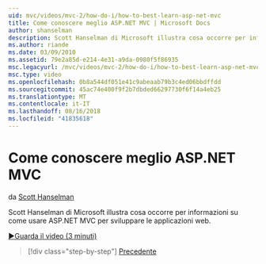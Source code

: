 ```yaml
---
uid: mvc/videos/mvc-2/how-do-i/how-to-best-learn-asp-net-mvc
title: Come conoscere meglio ASP.NET MVC | Microsoft Docs
author: shanselman
description: Scott Hanselman di Microsoft illustra cosa occorre per informazioni su come usare ASP.NET MVC per sviluppare le applicazioni web.
ms.author: riande
ms.date: 03/09/2010
ms.assetid: 79e2a85d-e214-4e31-a9da-0980f5f86935
msc.legacyurl: /mvc/videos/mvc-2/how-do-i/how-to-best-learn-asp-net-mvc
msc.type: video
ms.openlocfilehash: 0b8a544df051e41c9abeaab79b3c4ed06bbdffdd
ms.sourcegitcommit: 45ac74e400f9f2b7dbded66297730f6f14a4eb25
ms.translationtype: MT
ms.contentlocale: it-IT
ms.lasthandoff: 08/16/2018
ms.locfileid: "41835618"
---
```

<a name="how-to-best-learn-aspnet-mvc"></a>Come conoscere meglio ASP.NET MVC
====================
da [Scott Hanselman](https://github.com/shanselman)

Scott Hanselman di Microsoft illustra cosa occorre per informazioni su come usare ASP.NET MVC per sviluppare le applicazioni web.

[&#9654;Guarda il video (3 minuti)](https://channel9.msdn.com/Blogs/ASP-NET-Site-Videos/how-to-best-learn-asp-net-mvc)

> [!div class="step-by-step"]
> [Precedente](5-minute-introduction-to-aspnet-mvc.md)

